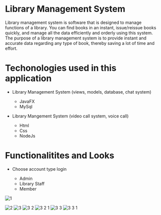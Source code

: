 # Library Management System 
Library management system is software that is designed to manage functions of a library. You can find books in an instant, issue/reissue books quickly, and manage all the data efficiently and orderly using this system. The purpose of a library management system is to provide instant and accurate data regarding any type of book, thereby saving a lot of time and effort.

# Techonologies used in this application

* Library Management System (views, models, database, chat system)
  * JavaFX
  * MySql
  
* Library Mangement System (video call system, voice call)
  * Html
  * Css
  * NodeJs

# Functionalitites and Looks

* Choose account type login

  * Admin
  * Library Staff
  * Member
  
![1](https://user-images.githubusercontent.com/75095687/170867328-b0f69ce3-73ed-46dd-9a34-4b8d09d14bca.JPG)


![2](https://user-images.githubusercontent.com/75095687/170867335-de6bd4d0-0b66-4406-b008-9d0fa0d423cb.JPG)
![3](https://user-images.githubusercontent.com/75095687/170867352-0ac43890-6a44-4610-b5d1-20366c03eaa4.JPG)
![3 2](https://user-images.githubusercontent.com/75095687/170867390-dee8ab5d-c55a-4788-804f-cfb2c19ece46.JPG)
![3 2 1](https://user-images.githubusercontent.com/75095687/170867607-6ff0e64c-bb2c-447a-9eea-8fd32546c7bb.JPG)
![3 3](https://user-images.githubusercontent.com/75095687/170867402-5d205bf4-2d4a-450a-a58f-4f36dcf7acff.JPG)
![3 3 1](https://user-images.githubusercontent.com/75095687/170867392-36df182a-d5d2-49bf-a355-66349bb86e15.JPG)

